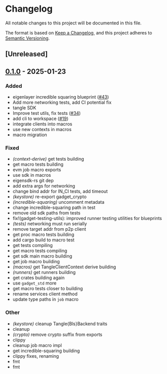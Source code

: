 # Changelog

All notable changes to this project will be documented in this file.

The format is based on [Keep a Changelog](https://keepachangelog.com/en/1.0.0/),
and this project adheres to [Semantic Versioning](https://semver.org/spec/v2.0.0.html).

## [Unreleased]

## [0.1.0](https://github.com/tangle-network/gadget/releases/tag/gadget-macros-v0.1.0) - 2025-01-23

### Added

- eigenlayer incredible squaring blueprint ([#43](https://github.com/tangle-network/gadget/pull/43))
- Add more networking tests, add CI potential fix
- tangle SDK
- Improve test utils, fix tests ([#34](https://github.com/tangle-network/gadget/pull/34))
- add cli to workspace ([#19](https://github.com/tangle-network/gadget/pull/19))
- integrate clients into macros
- use new contexts in macros
- macro migration

### Fixed

- *(context-derive)* get tests building
- get macro tests building
- evm job macro exports
- use sdk in macros
- eigensdk-rs git dep
- add extra args for networking
- change bind addr for IN_CI tests, add timeout
- *(keystore)* re-export gadget_crypto
- *(incredible-squaring)* uncomment metadata
- change incredible-squaring path in test
- remove old sdk paths from tests
- fix!(gadget-testing-utils): improved runner testing utilities for blueprints
- *(tests)* networking must run serially
- remove target addr from p2p client
- get proc macro tests building
- add cargo build to macro test
- get tests compiling
- get macro tests compiling
- get sdk main macro building
- get job macro building
- *(macros)* get TangleClientContext derive building
- *(runners)* get runners building
- get crates building again
- use `gadget_std` more
- get macro tests closer to building
- rename services client method
- update type paths in `job` macro

### Other

- *(keystore)* cleanup Tangle{Bls}Backend traits
- cleanup
- *(crypto)* remove crypto suffix from exports
- clippy
- cleanup job macro impl
- get incredible-squaring building
- clippy fixes, renaming
- fmt
- fmt

